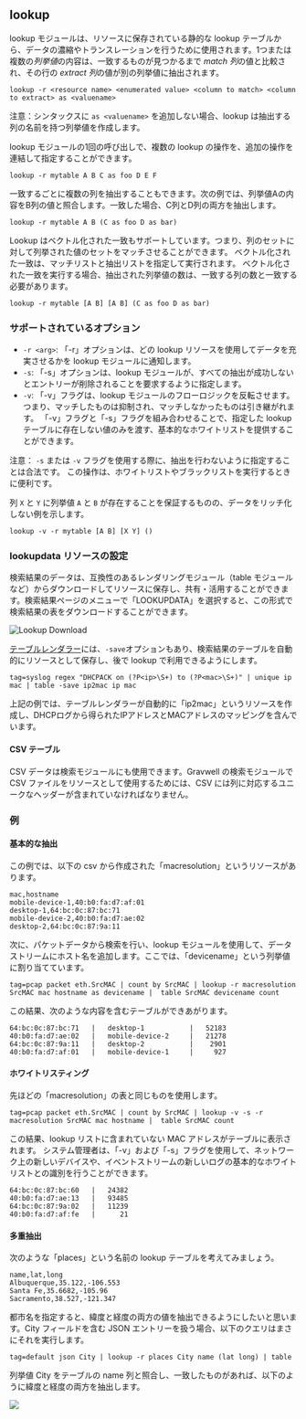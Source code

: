 ## lookup

lookup モジュールは、リソースに保存されている静的な lookup テーブルから、データの濃縮やトランスレーションを行うために使用されます。1つまたは複数の*列挙値*の内容は、一致するものが見つかるまで *match 列*の値と比較され、その行の *extract 列*の値が別の列挙値に抽出されます。

```
lookup -r <resource name> <enumerated value> <column to match> <column to extract> as <valuename>
```

注意：シンタックスに ```as <valuename>``` を追加しない場合、lookup は抽出する列の名前を持つ列挙値を作成します。

lookup モジュールの1回の呼び出しで、複数の lookup の操作を、追加の操作を連結して指定することができます。

```
lookup -r mytable A B C as foo D E F
```

一致するごとに複数の列を抽出することもできます。次の例では、列挙値Aの内容をB列の値と照合します。一致した場合、C列とD列の両方を抽出します。

```
lookup -r mytable A B (C as foo D as bar)
```

Lookup はベクトル化された一致もサポートしています。つまり、列のセットに対して列挙された値のセットをマッチさせることができます。 ベクトル化された一致は、マッチリストと抽出リストを指定して実行されます。 ベクトル化された一致を実行する場合、抽出された列挙値の数は、一致する列の数と一致する必要があります。

```
lookup -r mytable [A B] [A B] (C as foo D as bar)
```

### サポートされているオプション
* `-r <arg>`: 「-r」オプションは、どの lookup リソースを使用してデータを充実させるかを lookup モジュールに通知します。
* `-s`: 「-s」オプションは、lookup モジュールが、すべての抽出が成功しないとエントリーが削除されることを要求するように指定します。
* `-v`: 「-v」フラグは、lookup モジュールのフローロジックを反転させます。つまり、マッチしたものは抑制され、マッチしなかったものは引き継がれます。 「-v」フラグと「-s」フラグを組み合わせることで、指定した lookup テーブルに存在しない値のみを渡す、基本的なホワイトリストを提供することができます。

注意： `-s` または `-v` フラグを使用する際に、抽出を行わないように指定することは合法です。 この操作は、ホワイトリストやブラックリストを実行するときに便利です。

列 `X` と `Y` に列挙値 `A` と `B` が存在することを保証するものの、データをリッチ化しない例を示します。

```
lookup -v -r mytable [A B] [X Y] ()
```

### lookupdata リソースの設定

検索結果のデータは、互換性のあるレンダリングモジュール（table モジュールなど）からダウンロードしてリソースに保存し、共有・活用することができます。検索結果ページのメニューで「LOOKUPDATA」を選択すると、この形式で検索結果の表をダウンロードすることができます。

![Lookup Download](lookup-download.png)

[テーブルレンダラー](#!search/table/table.md)には、`-save`オプションもあり、検索結果のテーブルを自動的にリソースとして保存し、後で lookup で利用できるようにします。

```
tag=syslog regex "DHCPACK on (?P<ip>\S+) to (?P<mac>\S+)" | unique ip mac | table -save ip2mac ip mac
```

上記の例では、テーブルレンダラーが自動的に「ip2mac」というリソースを作成し、DHCPログから得られたIPアドレスとMACアドレスのマッピングを含んでいます。

#### CSV テーブル

CSV データは検索モジュールにも使用できます。Gravwell の検索モジュールで CSV ファイルをリソースとして使用するためには、CSV には列に対応するユニークなヘッダーが含まれていなければなりません。

### 例

#### 基本的な抽出

この例では、以下の csv から作成された「macresolution」というリソースがあります。
```
mac,hostname
mobile-device-1,40:b0:fa:d7:af:01
desktop-1,64:bc:0c:87:bc:71
mobile-device-2,40:b0:fa:d7:ae:02
desktop-2,64:bc:0c:87:9a:11
```

次に、パケットデータから検索を行い、lookup モジュールを使用して、データストリームにホスト名を追加します。ここでは、「devicename」という列挙値に割り当てています。

```
tag=pcap packet eth.SrcMAC | count by SrcMAC | lookup -r macresolution SrcMAC mac hostname as devicename |  table SrcMAC devicename count
```

この結果、次のような内容を含むテーブルができあがります。

```
64:bc:0c:87:bc:71	|	desktop-1       	|	52183
40:b0:fa:d7:ae:02	|	mobile-device-2 	|	21278
64:bc:0c:87:9a:11	|	desktop-2       	|	 2901
40:b0:fa:d7:af:01	|	mobile-device-1 	|	  927
```

#### ホワイトリスティング

先ほどの「macresolution」の表と同じものを使用します。

```
tag=pcap packet eth.SrcMAC | count by SrcMAC | lookup -v -s -r macresolution SrcMAC mac hostname |  table SrcMAC count
```

この結果、lookup リストに含まれていない MAC アドレスがテーブルに表示されます。 システム管理者は、「-v」および「-s」フラグを使用して、ネットワーク上の新しいデバイスや、イベントストリームの新しいログの基本的なホワイトリストとの識別を行うことができます。

```
64:bc:0c:87:bc:60	|	24382
40:b0:fa:d7:ae:13	|	93485
64:bc:0c:87:9a:02	|	11239
40:b0:fa:d7:af:fe	|	   21
```

#### 多重抽出

次のような「places」という名前の lookup テーブルを考えてみましょう。

```
name,lat,long
Albuquerque,35.122,-106.553
Santa Fe,35.6682,-105.96
Sacramento,38.527,-121.347
```

都市名を指定すると、緯度と経度の両方の値を抽出できるようにしたいと思います。City フィールドを含む JSON エントリーを扱う場合、以下のクエリはまさにそれを実行します。

```
tag=default json City | lookup -r places City name (lat long) | table
```

列挙値 City をテーブルの name 列と照合し、一致したものがあれば、以下のように緯度と経度の両方を抽出します。

![](city.png)
